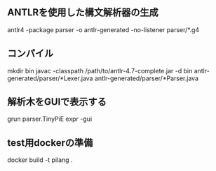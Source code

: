 ## ANTLRを使用した構文解析器の生成
antlr4 -package parser -o antlr-generated -no-listener parser/*.g4

## コンパイル
mkdir bin
javac -classpath /path/to/antlr-4.7-complete.jar -d bin antlr-generated/parser/*Lexer.java antlr-generated/parser/*Parser.java

## 解析木をGUIで表示する
grun parser.TinyPiE expr -gui

## test用dockerの準備
docker build -t pilang .
